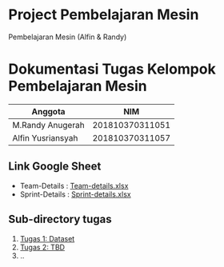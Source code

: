 # Project Pembelajaran Mesin
Pembelajaran Mesin (Alfin &amp; Randy)

#  Dokumentasi Tugas Kelompok Pembelajaran Mesin

|Anggota|NIM  |
|--|--|
| M.Randy Anugerah| 201810370311051  |
| Alfin Yusriansyah| 201810370311057 |

## Link Google Sheet
* Team-Details : [Team-details.xlsx](https://docs.google.com/spreadsheets/d/1ZGLub06Egc3534LbhUZ0gYWxJcrhgx9JiFA2iumIiRg/edit?usp=sharing)
* Sprint-Details : [Sprint-details.xlsx](https://docs.google.com/spreadsheets/d/1mU32nh0Tg_QZ1Ap794dvF9F5E46-XGcqobITMUqDZ6Q/edit?usp=sharing) 


## Sub-directory tugas

1. [Tugas 1: Dataset](TBD)
2. [Tugas 2: TBD](TBD)
3. .. 
